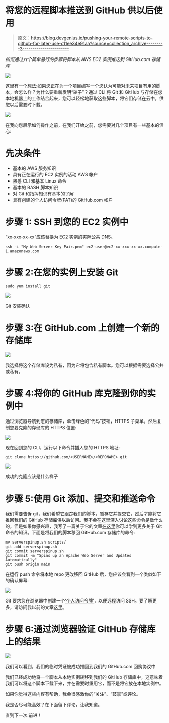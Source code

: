 # 将您的远程脚本推送到 GitHub 供以后使用

> 原文：<https://blog.devgenius.io/pushing-your-remote-scripts-to-github-for-later-use-c11ee34e91aa?source=collection_archive---------3----------------------->

*如何通过六个简单易行的步骤将脚本从 AWS EC2 实例推送到 GitHub.com 存储库*

![](img/cc5760be63fff66715d8672d0e69a87d.png)

这里有一个想法:如果您正在为一个项目编写一个您认为可能对未来项目有用的脚本，会怎么样？为什么要重新发明“轮子”？通过 CLI 将 Git 和 GitHub 与存储在您本地机器上的工作结合起来，您可以轻松地获取这些脚本，将它们存储在云中，供您以后需要时下载。

![](img/d3a7e421af97d8ee40c31c3262e4d698.png)

在我向您展示如何操作之前，在我们开始之前，您需要对几个项目有一些基本的信心:

# **先决条件**

*   基本的 AWS 服务知识
*   具有正在运行的 EC2 实例的活动 AWS 帐户
*   熟悉 CLI 和基本 Linux 命令
*   基本的 BASH 脚本知识
*   对 Git 和指挥知识有基本的了解
*   具有创建的个人访问令牌(PAT)的 GitHub.com 帐户

# **步骤 1: SSH 到您的 EC2 实例中**

“xx-xxx-xx-xx”应该替换为 EC2 实例的实际公共 DNS。

```
ssh -i "My Web Server Key Pair.pem" ec2-user@ec2-xx-xxx-xx-xx.compute-1.amazonaws.com
```

# **步骤 2:在您的实例上安装 Git**

```
sudo yum install git
```

![](img/5d012b5ccdb3362df2a2486df4e7434c.png)

Git 安装确认

# **步骤 3:在 GitHub.com 上创建一个新的存储库**

![](img/5f3ea6d6ff8bd8990ce1df112e5d6129.png)

我选择将这个存储库设为私有，因为它将包含私有脚本。您可以根据需要选择公共或私有。

# **步骤 4:将你的 GitHub 库克隆到你的实例中**

通过浏览器导航到您的存储库，单击绿色的“代码”按钮，HTTPS 子菜单，然后复制您要克隆的存储库的 HTTPS 位置:

![](img/4bfd4625dfe4877aeed3e4e5a32f9443.png)

现在回到您的 CLI，运行以下命令并插入您的 HTTPS 地址:

```
git clone https://github.com/<USERNAME>/<REPONAME>.git
```

![](img/1446b974e373db24f10ba2da6bb83906.png)

成功的克隆应该是什么样子

# **步骤 5:使用 Git 添加、提交和推送命令**

我们需要告诉 git，我们希望它跟踪我们的脚本，暂存它并提交它，然后才能将它推回我们的 GitHub 存储库供以后访问。我不会在这里深入讨论这些命令是做什么的，但是如果你感兴趣，我写了一篇关于它的文章[在这里](https://medium.com/dev-genius/all-things-github-forking-cloning-pushing-pulling-d253bc71f5cf)你可以学到更多关于 Git 命令的知识。下面是将我们的脚本移回 GitHub.com 存储库的命令:

```
mv serverspinup.sh scripts/
git add serverspinup.sh
git commit serverspinup.sh
git commit -m "Spins up an Apache Web Server and Updates Automatically"
git push origin main
```

在运行 push 命令将本地 repo 更改移回 GitHub 后，您应该会看到一个类似如下的确认屏幕:

![](img/7aaf08d24ba45448f95618bd31d71e27.png)

Git 要求您在浏览器中创建一个[‘个人访问令牌’](https://docs.github.com/en/authentication/keeping-your-account-and-data-secure/creating-a-personal-access-token)，以便远程访问 SSH。要了解更多，请访问我以前的文章[这里](https://medium.com/@tait.hoglund/remote-authentication-using-personal-access-tokens-on-github-com-e707646d2f8b)。

# **步骤 6:通过浏览器验证 GitHub 存储库上的结果**

![](img/62a338202a6d4f12b5b4e71e62de0396.png)

我们可以看到，我们的临时凭证被成功推回到我们的 GitHub.com 回购协议中

我们已经成功地将一个脚本从本地实例转移到我们的 GitHub 存储库中，这意味着我们可以将这个脚本下载下来，并在需要时重用它，而不是将它放在本地实例中。

如果你觉得这些内容有帮助，我会很感激你的“关注”、“鼓掌”或评论。

我是否尽可能高效？在下面留下评论，让我知道。

直到下一次:前进！